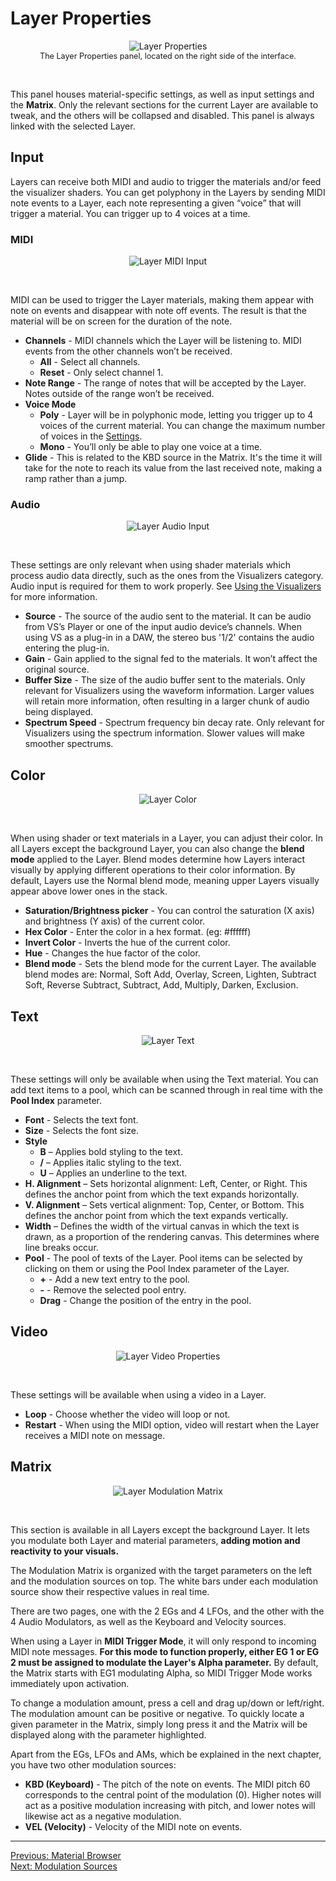 # Layer Properties

<div style="text-align: center;">
<figure style="text-align: center;">
  <img src="/vs/vs2/images/layer-properties.png" alt="Layer Properties" style="padding: 0px; bottom-padding: 0px" />
  <figcaption style="font-size: 0.9em;">The Layer Properties panel, located on the right side of the interface.</figcaption>
</figure>
</div>
<br>

This panel houses material-specific settings, as well as input settings and the **Matrix**. Only the relevant sections for the current Layer are available to tweak, and the others will be collapsed and disabled. This panel is always linked with the selected Layer.

## Input

Layers can receive both MIDI and audio to trigger the materials and/or feed the visualizer shaders. You can get polyphony in the Layers by sending MIDI note events to a Layer, each note representing a given “voice” that will trigger a material. You can trigger up to 4 voices at a time.

### MIDI

<div style="text-align: center;">
<figure style="text-align: center;">
  <img src="/vs/vs2/images/properties-input-midi.png" alt="Layer MIDI Input" style="padding: 0px; bottom-padding: 0px" />
  <figcaption></figcaption>
</figure>
</div>
<br>

MIDI can be used to trigger the Layer materials, making them appear with note on events and disappear with note off events. The result is that the material will be on screen for the duration of the note.

- **Channels** - MIDI channels which the Layer will be listening to. MIDI events from the other channels won’t be received.
  - **All** - Select all channels.
  - **Reset** - Only select channel 1.
- **Note Range** - The range of notes that will be accepted by the Layer. Notes outside of the range won’t be received.
- **Voice Mode**
  - **Poly** - Layer will be in polyphonic mode, letting you trigger up to 4 voices of the current material. You can change the maximum number of voices in the [Settings](settings).
  - **Mono** - You’ll only be able to play one voice at a time.
- **Glide** - This is related to the KBD source in the Matrix. It's the time it will take for the note to reach its value from the last received note, making a ramp rather than a jump.

### Audio

<div style="text-align: center;">
<figure style="text-align: center;">
  <img src="/vs/vs2/images/properties-input-audio.png" alt="Layer Audio Input" style="padding: 0px; bottom-padding: 0px" />
  <figcaption></figcaption>
</figure>
</div>
<br>

These settings are only relevant when using shader materials which process audio data directly, such as the ones from the Visualizers category. Audio input is required for them to work properly. See [Using the Visualizers](visualizers) for more information.

- **Source** - The source of the audio sent to the material. It can be audio from VS’s Player or one of the input audio device’s channels. When using VS as a plug-in in a DAW, the stereo bus '1/2' contains the audio entering the plug-in.
- **Gain** - Gain applied to the signal fed to the materials. It won’t affect the original source.
- **Buffer Size** - The size of the audio buffer sent to the materials. Only relevant for Visualizers using the waveform information. Larger values will retain more information, often resulting in a larger chunk of audio being displayed.
- **Spectrum Speed** - Spectrum frequency bin decay rate. Only relevant for Visualizers using the spectrum information. Slower values will make smoother spectrums.

## Color

<div style="text-align: center;">
<figure style="text-align: center;">
  <img src="/vs/vs2/images/properties-color.png" alt="Layer Color" style="padding: 0px; bottom-padding: 0px" />
  <figcaption></figcaption>
</figure>
</div>
<br>

When using shader or text materials in a Layer, you can adjust their color. In all Layers except the background Layer, you can also change the **blend mode** applied to the Layer.
Blend modes determine how Layers interact visually by applying different operations to their color information. By default, Layers use the Normal blend mode, meaning upper Layers visually appear above lower ones in the stack.

- **Saturation/Brightness picker** - You can control the saturation (X axis) and brightness (Y axis) of the current color.
- **Hex Color** - Enter the color in a hex format. (eg: #ffffff)
- **Invert Color** - Inverts the hue of the current color.
- **Hue** - Changes the hue factor of the color.
- **Blend mode** - Sets the blend mode for the current Layer. The available blend modes are: Normal, Soft Add, Overlay, Screen, Lighten, Subtract Soft, Reverse Subtract, Subtract, Add, Multiply, Darken, Exclusion.

## Text

<div style="text-align: center;">
<figure style="text-align: center;">
  <img src="/vs/vs2/images/properties-text.png" alt="Layer Text" style="padding: 0px; bottom-padding: 0px" />
  <figcaption></figcaption>
</figure>
</div>
<br>

These settings will only be available when using the Text material. You can add text items to a pool, which can be scanned through in real time with the **Pool Index** parameter.

- **Font** - Selects the text font.
- **Size** - Selects the font size.
- **Style**
  - **B** – Applies bold styling to the text.
  - **/** – Applies italic styling to the text.
  - **U** – Applies an underline to the text.
- **H. Alignment** – Sets horizontal alignment: Left, Center, or Right. This defines the anchor point from which the text expands horizontally.
- **V. Alignment** – Sets vertical alignment: Top, Center, or Bottom. This defines the anchor point from which the text expands vertically.
- **Width** – Defines the width of the virtual canvas in which the text is drawn, as a proportion of the rendering canvas. This determines where line breaks occur.
- **Pool** - The pool of texts of the Layer. Pool items can be selected by clicking on them or using the Pool Index parameter of the Layer.
  - **+** - Add a new text entry to the pool.
  - **-** - Remove the selected pool entry.
  - **Drag** - Change the position of the entry in the pool.

## Video

<div style="text-align: center;">
<figure style="text-align: center;">
  <img src="/vs/vs2/images/properties-video.png" alt="Layer Video Properties" style="padding: 0px; bottom-padding: 0px" />
  <figcaption></figcaption>
</figure>
</div>
<br>

These settings will be available when using a video in a Layer.

- **Loop** - Choose whether the video will loop or not.
- **Restart** - When using the MIDI option, video will restart when the Layer receives a MIDI note on message.

## Matrix

<div style="text-align: center;">
<figure style="text-align: center;">
  <img src="/vs/vs2/images/properties-matrix.png" alt="Layer Modulation Matrix" style="padding: 0px; bottom-padding: 0px" />
  <figcaption></figcaption>
</figure>
</div>
<br>

This section is available in all Layers except the background Layer. It lets you modulate both Layer and material parameters, **adding motion and reactivity to your visuals.**

The Modulation Matrix is organized with the target parameters on the left and the modulation sources on top. The white bars under each modulation source show their respective values in real time.

There are two pages, one with the 2 EGs and 4 LFOs, and the other with the 4 Audio Modulators, as well as the Keyboard and Velocity sources.

When using a Layer in **MIDI Trigger Mode**, it will only respond to incoming MIDI note messages. **For this mode to function properly, either EG 1 or EG 2 must be assigned to modulate the Layer's Alpha parameter.** By default, the Matrix starts with EG1 modulating Alpha, so MIDI Trigger Mode works immediately upon activation.

To change a modulation amount, press a cell and drag up/down or left/right. The modulation amount can be positive or negative. To quickly locate a given parameter in the Matrix, simply long press it and the Matrix will be displayed along with the parameter highlighted.

Apart from the EGs, LFOs and AMs, which be explained in the next chapter, you have two other modulation sources:

- **KBD (Keyboard)** - The pitch of the note on events. The MIDI pitch 60 corresponds to the central point of the modulation (0). Higher notes will act as a positive modulation increasing with pitch, and lower notes will likewise act as a negative modulation.
- **VEL (Velocity)** - Velocity of the MIDI note on events.

---

[Previous: Material Browser](material-browser)<br>
[Next: Modulation Sources](modulation-sources)
